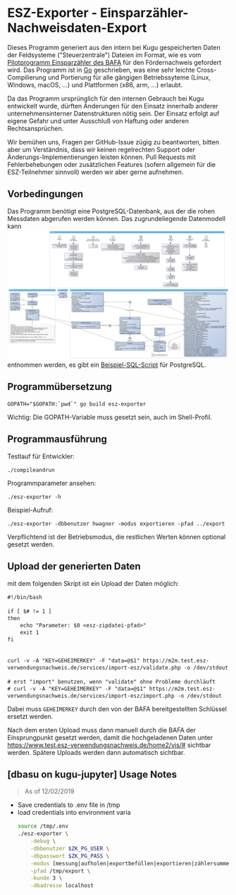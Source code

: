 # ESZ-Exporter - Einsparzähler-Nachweisdaten-Export

Dieses Programm generiert aus den intern bei Kugu gespeicherten Daten der Feldsysteme ("Steuerzentrale") Dateien im Format, wie es vom [Pilotprogramm Einsparzähler des BAFA](http://www.bafa.de/DE/Energie/Energieeffizienz/Einsparzaehler/einsparzaehler_node.html) für den Fördernachweis gefordert wird. Das Programm ist in [Go](https://golang.org/) geschrieben, was eine sehr leichte Cross-Compilierung und Portierung für alle gängigen Betriebssyteme (Linux, Windows, macOS, ...) und Plattformen (x86, arm, ...) erlaubt.

Da das Programm ursprünglich für den internen Gebrauch bei Kugu entwickelt wurde, dürften Änderungen für den Einsatz innerhalb anderer unternehmensinterner Datenstrukturen nötig sein. Der Einsatz erfolgt auf eigene Gefahr und unter Ausschluß von Haftung oder anderen Rechtsansprüchen.

Wir bemühen uns, Fragen per GitHub-Issue zügig zu beantworten, bitten aber um Verständnis, dass wir keinen regelrechten Support oder Änderungs-Implementierungen leisten können. Pull Requests mit Fehlerbehebungen oder zusätzlichen Features (sofern allgemein für die ESZ-Teilnehmer sinnvoll) werden wir aber gerne aufnehmen.

## Vorbedingungen

Das Programm benötigt eine PostgreSQL-Datenbank, aus der die rohen Messdaten abgerufen werden können. Das zugrundeliegende Datenmodell kann ![diesem Bild](doc/Datenmodell.png) entnommen werden, es gibt ein [Beispiel-SQL-Script](doc/postgresql-datenstruktur.sql) für PostgreSQL.

## Programmübersetzung

```
GOPATH="$GOPATH:`pwd`" go build esz-exporter
```

Wichtig: Die GOPATH-Variable muss gesetzt sein, auch im Shell-Profil.


## Programmausführung

Testlauf für Entwickler:

```
./compileandrun
```

Programmparameter ansehen:

```
./esz-exporter -h
```

Beispiel-Aufruf:
```
./esz-exporter -dbbenutzer hwagner -modus exportieren -pfad ../export
```

Verpflichtend ist der Betriebsmodus, die restlichen Werten können optional gesetzt werden.

## Upload der generierten Daten

mit dem folgenden Skript ist ein Upload der Daten möglich:

```
#!/bin/bash

if [ $# != 1 ]
then
	echo "Parameter: $0 <esz-zipdatei-pfad>"
	exit 1
fi


curl -v -A "KEY=GEHEIMERKEY" -F "data=@$1" https://m2m.test.esz-verwendungsnachweis.de/services/import-esz/validate.php -o /dev/stdout

# erst "import" benutzen, wenn "validate" ohne Probleme durchläuft
# curl -v -A "KEY=GEHEIMERKEY" -F "data=@$1" https://m2m.test.esz-verwendungsnachweis.de/services/import-esz/import.php -o /dev/stdout
```

Dabei muss `GEHEIMERKEY` durch den von der BAFA bereitgestellten Schlüssel ersetzt werden.

Nach dem ersten Upload muss dann manuell durch die BAFA der Einsprungpunkt gesetzt werden, damit die hochgeladenen Daten unter https://www.test.esz-verwendungsnachweis.de/home2/vis/# sichtbar werden. Spätere Uploads werden dann automatisch sichtbar.


## [dbasu on kugu-jupyter] Usage Notes

> As of 12/02/2019

* Save credentials to .env file in /tmp
* load credentials into environment varia
  ```sh
  source /tmp/.env
  ./esz-exporter \
      -debug \
      -dbbenutzer $ZK_PG_USER \
      -dbpasswort $ZK_PG_PASS \
      -modus [messung|aufholen|exportbefüllen|exportieren|zählersumme] \
      -pfad /tmp/export \
      -kunde 3 \
      -dbadresse localhost
  ```

